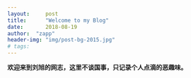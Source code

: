 ```yaml
---
layout:     post
title:      "Welcome to my Blog"
date:       2018-08-19
author:  "zapp"
header-img: "img/post-bg-2015.jpg"
# tags:
---
```


**欢迎来到刘旭的网志，这里不谈国事，只记录个人点滴的恶趣味。**
